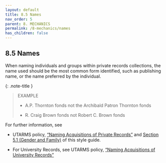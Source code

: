 ```yaml
---
layout: default
title: 8.5 Names
nav_order: 5
parent: 8. MECHANICS
permalink: /8-mechanics/names
has_children: false
---
```


## 8.5 Names

When naming individuals and groups within private records collections, the name used should be the most common form identified, such as publishing name, or the name preferred by the individual.

{: .note-title }
> EXAMPLE
>
> * A.P. Thornton fonds not the Archibald Patron Thornton fonds
>
> * R. Craig Brown fonds not Robert C. Brown fonds

For further information, see 
* UTARMS policy, [“Naming Acquisitions of Private Records”](https://connect.library.utoronto.ca/UTARMS/Policies%2C%20Procedures%2C%20and%20Guides/Policy%20and%20Procedures%20Manual/1.%20ACQUISITION/1.xx%20Naming%20Acquisitions%20of%20Private%20Records/) and [Section 5.1 (Gender and Family)](/UTARMS-style-guide/5-inclusive-language/gender-and-family.md) of this style guide.

* For University Records, see UTARMS policy, [“Naming Acquisitions of University Records”](https://connect.library.utoronto.ca/UTARMS/Policies%2C%20Procedures%2C%20and%20Guides/Policy%20and%20Procedures%20Manual/1.%20ACQUISITION/1.xx%20Naming%20Acquisitions%20of%20University%20Records/)